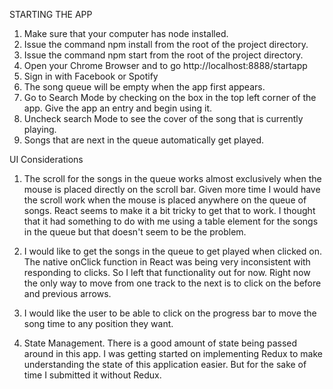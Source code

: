 STARTING THE APP
1. Make sure that your computer has node installed.
2. Issue the command npm install from the root of the project directory.
3. Issue the command npm start from the root of the project directory.
4. Open your Chrome Browser and to go http://localhost:8888/startapp
5. Sign in with Facebook or Spotify
6. The song queue will be empty when the app first appears.
7. Go to Search Mode by checking on the box in the top left corner of the app. Give the app an entry and begin using it.
8. Uncheck search Mode to see the cover of the song that is currently playing.
9. Songs that are next in the queue automatically get played.

UI Considerations
1. The scroll for the songs in the queue works almost exclusively when the mouse is placed directly on the scroll bar. Given more time I would have the scroll work when the mouse is placed anywhere on the queue of songs. React seems to make it a bit tricky to get that to work. I thought that it had something to do with me using a table element for the songs in the queue but that doesn't seem to be the problem.

2. I would like to get the songs in the queue to get played when clicked on.
The native onClick function in React was being very inconsistent with responding to clicks. So I left that functionality out for now. Right now the only way to move from one track to the next is to click on the before and previous arrows.


3. I would like the user to be able to click on the progress bar to move the song time to any position they want.

4. State Management. 
There is a good amount of state being passed around in this app.
I was getting started on implementing Redux to make understanding the state of this application easier. But for the sake of time I submitted it without Redux.

